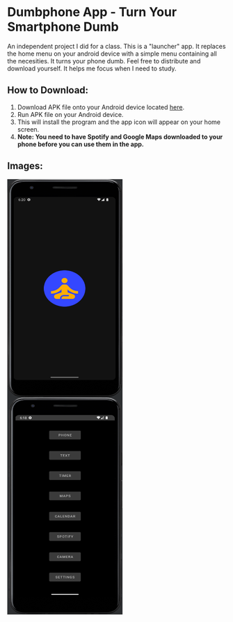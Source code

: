 # Dumbphone App - Turn Your Smartphone Dumb
An independent project I did for a class. This is a "launcher" app. It replaces the home menu on your android device with a simple menu containing all the necesities. It turns your phone dumb. Feel free to distribute and download yourself. It helps me focus when I need to study.


## How to Download:

1. Download APK file onto your Android device located [here](https://github.com/joehawkens/DumbphoneApp/tree/main/Versions).
2. Run APK file on your Android device.
3. This will install the program and the app icon will appear on your home screen.
4. **Note: You need to have Spotify and Google Maps downloaded to your phone before you can use them in the app.**


## Images:


<img align="left" width="265" height="500" src="https://github.com/joehawkens/DumbphoneApp/blob/main/images/logo_1.PNG">
<img align="left" width="265" height="500" src="https://github.com/joehawkens/DumbphoneApp/blob/main/images/photo_1.PNG">


